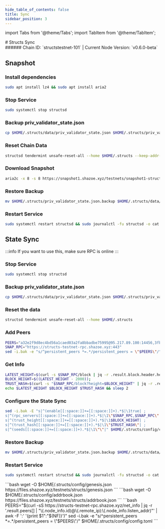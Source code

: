 ```yaml
---
hide_table_of_contents: false
title: Sync
sidebar_position: 3
---
```


import Tabs from '@theme/Tabs';
import TabItem from '@theme/TabItem';

<div className="h1-with-icon icon-structs">
# Structs Sync
</div>
###### Chain ID: `structstestnet-101` | Current Node Version: `v0.6.0-beta`

<Tabs>
  <TabItem value="snapshot" label="Snapshot" default>

## Snapshot

### Install dependencies

```bash
sudo apt install lz4 && sudo apt install aria2
```

### Stop Service

```bash
sudo systemctl stop structsd
```

### Backup priv_validator_state.json

```bash
cp $HOME/.structs/data/priv_validator_state.json $HOME/.structs/priv_validator_state.json.backup
```

### Reset Chain Data

```bash
structsd tendermint unsafe-reset-all --home $HOME/.structs --keep-addr-book
```

### Download Snapshot

```bash
aria2c -x 8 -s 8 https://snapshot1.shazoe.xyz/testnets/snapshot1-structs.tar.lz4 && lz4 -c -d snapshot1-structs.tar.lz4 | tar -x -C $HOME/.structs && rm snapshot1-structs.tar.lz4
```

### Restore Backup

```bash
mv $HOME/.structs/priv_validator_state.json.backup $HOME/.structs/data/priv_validator_state.json
```

### Restart Service

```bash
sudo systemctl restart structsd && sudo journalctl -fu structsd -o cat
```

  </TabItem>
  <TabItem class="tab" value="stateSync" label="State Sync">

## State Sync

:::info
If you want to use this, make sure RPC is online
:::

### Stop Service

```bash
sudo systemctl stop structsd
```

### Backup priv_validator_state.json

```bash
cp $HOME/.structs/data/priv_validator_state.json $HOME/.structs/priv_validator_state.json.backup
```

### Reset the data

```bash
structsd tendermint unsafe-reset-all --home $HOME/.structs
```

### Add Peers

```bash
PEERS="a32e2f9d8ec4bd56a1caed03a2fa8bbadbe75995@95.217.89.100:14456,3fba9d1c730954bd02edd712de244f2e97e5e13c@88.99.61.53:32656,fd3cc5f0769dea1b520c3d3eea230a2f196c5693@144.76.92.22:10656,f9ff152e331904924c26a4f8b1f46e859d574342@155.138.142.145:26656,197cfbe9f1c7bb8446a9e217d6e3710014bdc496@95.111.248.136:26656,372e686bc84528d9beccf15429f94846cd0f54d8@159.69.193.68:11656,8450315267be7073317c52432a1a8f7a94e039b8@192.155.91.61:26656,9b5164e4ae58f1a5e8f7a8681216dc79cf111aef@188.165.226.46:26696,09e8f5be4c58c0a8ddf5596742a2322431523f2f@216.128.181.240:26656,4d6a8ba29019e2af39910edad5665d8d91d46dde@65.21.32.216:60856"
SNAP_RPC="https://structs-testnet-rpc.shazoe.xyz:443"
sed -i.bak -e "s/^persistent_peers *=.*/persistent_peers = \"$PEERS\"/" $HOME/.structs/config/config.toml
```

### Get Info

```bash
LATEST_HEIGHT=$(curl -s $SNAP_RPC/block | jq -r .result.block.header.height);
BLOCK_HEIGHT=$((LATEST_HEIGHT - 2000));
TRUST_HASH=$(curl -s "$SNAP_RPC/block?height=$BLOCK_HEIGHT" | jq -r .result.block_id.hash)
echo $LATEST_HEIGHT $BLOCK_HEIGHT $TRUST_HASH && sleep 2
```

### Configure the State Sync

```bash
sed -i.bak -E "s|^(enable[[:space:]]+=[[:space:]]+).*$|\1true| ;
s|^(rpc_servers[[:space:]]+=[[:space:]]+).*$|\1\"$SNAP_RPC,$SNAP_RPC\"| ;
s|^(trust_height[[:space:]]+=[[:space:]]+).*$|\1$BLOCK_HEIGHT| ;
s|^(trust_hash[[:space:]]+=[[:space:]]+).*$|\1\"$TRUST_HASH\"| ;
s|^(seeds[[:space:]]+=[[:space:]]+).*$|\1\"\"|" $HOME/.structs/config/config.toml
```

### Restore Backup

```bash
mv $HOME/.structs/priv_validator_state.json.backup $HOME/.structs/data/priv_validator_state.json
```

### Restart Service

```bash
sudo systemctl restart structsd && sudo journalctl -fu structsd -o cat
```

</TabItem>
<TabItem value="genesis" label="Genesis">
```bash
wget -O $HOME/.structs/config/genesis.json https://files.shazoe.xyz/testnets/structs/genesis.json
```
</TabItem>
<TabItem value="Addrbook" label="Addrbook">
```bash
wget -O $HOME/.structs/config/addrbook.json https://files.shazoe.xyz/testnets/structs/addrbook.json
```
</TabItem>
<TabItem value="peers" label="Peers">
```bash
PEERS="$(curl -sS https://structs-testnet-rpc.shazoe.xyz/net_info | jq -r '.result.peers[] | "\(.node_info.id)@\(.remote_ip):\(.node_info.listen_addr)"' | awk -F ':' '{print $1":"$(NF)}')"
sed -i.bak -e "s/^persistent_peers *=.*/persistent_peers = \"$PEERS\"/" $HOME/.structs/config/config.toml
```
</TabItem>
</Tabs>
